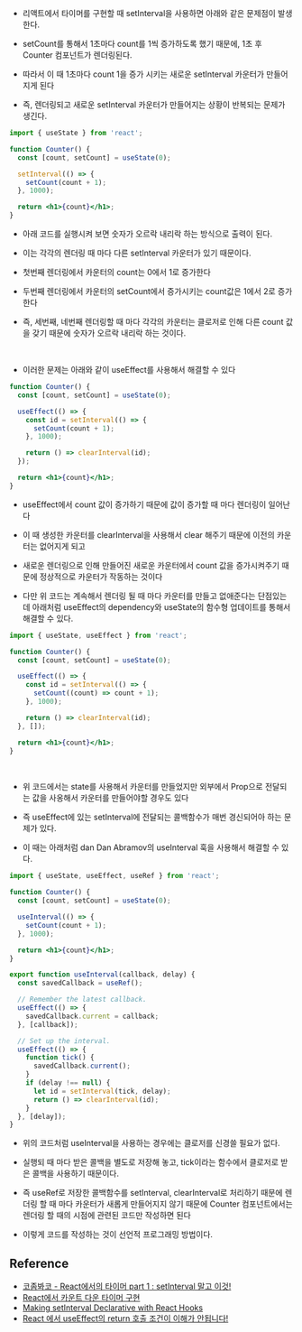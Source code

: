 - 리액트에서 타이머를 구현할 때 setInterval을 사용하면 아래와 같은 문제점이 발생한다.

- setCount를 통해서 1초마다 count를 1씩 증가하도록 했기 때문에, 1초 후 Counter 컴포넌트가 렌더링된다.

- 따라서 이 때 1초마다 count 1을 증가 시키는 새로운 setInterval 카운터가 만들어지게 된다

- 즉, 렌더링되고 새로운 setInterval 카운터가 만들어지는 상황이 반복되는 문제가 생긴다.

```jsx
import { useState } from 'react';

function Counter() {
  const [count, setCount] = useState(0);

  setInterval(() => {
    setCount(count + 1);
  }, 1000);

  return <h1>{count}</h1>;
}
```

- 아래 코드를 실행시켜 보면 숫자가 오르락 내리락 하는 방식으로 출력이 된다.

- 이는 각각의 렌더링 때 마다 다른 setInterval 카운터가 있기 때문이다.

- 첫번째 렌더링에서 카운터의 count는 0에서 1로 증가한다

- 두번째 렌더링에서 카운터의 setCount에서 증가시키는 count값은 1에서 2로 증가한다

- 즉, 세번째, 네번째 렌더링할 때 마다 각각의 카운터는 클로저로 인해 다른 count 값을 갖기 때문에 숫자가 오르락 내리락 하는 것이다.

<br/>

- 이러한 문제는 아래와 같이 useEffect를 사용해서 해결할 수 있다

```jsx
function Counter() {
  const [count, setCount] = useState(0);

  useEffect(() => {
    const id = setInterval(() => {
      setCount(count + 1);
    }, 1000);

    return () => clearInterval(id);
  });

  return <h1>{count}</h1>;
}
```

- useEffect에서 count 값이 증가하기 때문에 값이 증가할 때 마다 렌더링이 일어난다

- 이 때 생성한 카운터를 clearInterval을 사용해서 clear 해주기 때문에 이전의 카운터는 없어지게 되고

- 새로운 렌더링으로 인해 만들어진 새로운 카운터에서 count 값을 증가시켜주기 때문에 정상적으로 카운터가 작동하는 것이다

- 다만 위 코드는 계속해서 렌더링 될 때 마다 카운터를 만들고 없애준다는 단점있는데 아래처럼 useEffect의 dependency와 useState의 함수형 업데이트를 통해서 해결할 수 있다.

```jsx
import { useState, useEffect } from 'react';

function Counter() {
  const [count, setCount] = useState(0);

  useEffect(() => {
    const id = setInterval(() => {
      setCount((count) => count + 1);
    }, 1000);

    return () => clearInterval(id);
  }, []);

  return <h1>{count}</h1>;
}
```

<br/>

- 위 코드에서는 state를 사용해서 카운터를 만들었지만 외부에서 Prop으로 전달되는 값을 사옹해서 카운터를 만들어야할 경우도 있다

- 즉 useEffect에 있는 setInterval에 전달되는 콜백함수가 매번 경신되어아 하는 문제가 있다.

- 이 때는 아래처럼 dan Dan Abramov의 useInterval 훅을 사용해서 해결할 수 있다.

```jsx
import { useState, useEffect, useRef } from 'react';

function Counter() {
  const [count, setCount] = useState(0);

  useInterval(() => {
    setCount(count + 1);
  }, 1000);

  return <h1>{count}</h1>;
}

export function useInterval(callback, delay) {
  const savedCallback = useRef();

  // Remember the latest callback.
  useEffect(() => {
    savedCallback.current = callback;
  }, [callback]);

  // Set up the interval.
  useEffect(() => {
    function tick() {
      savedCallback.current();
    }
    if (delay !== null) {
      let id = setInterval(tick, delay);
      return () => clearInterval(id);
    }
  }, [delay]);
}
```

- 위의 코드처럼 useInterval을 사용하는 경우에는 클로저를 신경쓸 필요가 없다.

- 실행되 때 마다 받은 콜백을 별도로 저장해 놓고, tick이라는 함수에서 클로저로 받은 콜백을 사용하기 때문이다.

- 즉 useRef로 저장한 콜백함수를 setInterval, clearInterval로 처리하기 때문에 렌더링 할 때 마다 카운터가 새롭게 만들어지지 않기 때문에 Counter 컴포넌트에서는 렌더링 할 때의 시점에 관련된 코드만 작성하면 된다

- 이렇게 코드를 작성하는 것이 선언적 프로그래밍 방법이다.

## Reference

- [코좀봐코 - React에서의 타이머 part 1 : setInterval 말고 이것!](https://www.youtube.com/watch?v=2tUdyY5uBSw&t=28)
- [React에서 카운트 다운 타이머 구현](https://class.codejong.kr/t/react/371)
- [Making setInterval Declarative with React Hooks](https://overreacted.io/making-setinterval-declarative-with-react-hooks/)
- [React 에서 useEffect의 return 호출 조건이 이해가 안됩니다!](https://jsdev.kr/t/react-useeffect-return/5676)
